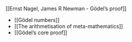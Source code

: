 [[Ernst Nagel, James R Newman - Gödel’s proof]]

- [[Gödel numbers]]
- [[The arithmetisation of meta-mathematics]]
- [[Gödel’s core proof]]
